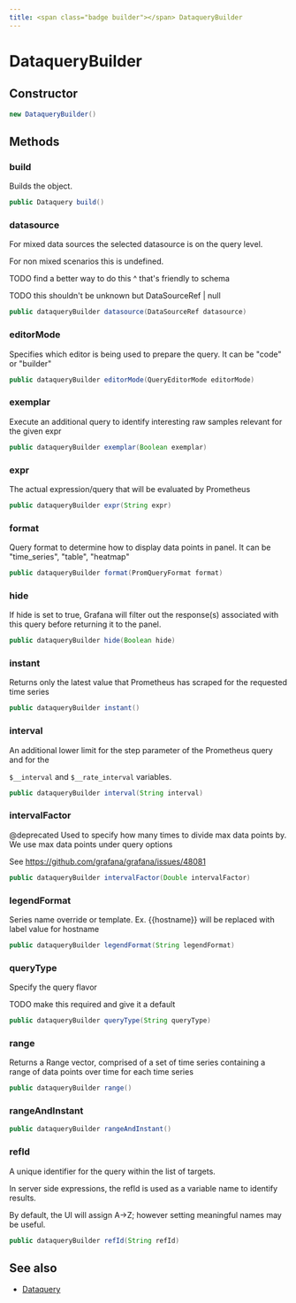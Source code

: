 ```yaml
---
title: <span class="badge builder"></span> DataqueryBuilder
---
```

# <span class="badge builder"></span> DataqueryBuilder

## Constructor

```java
new DataqueryBuilder()
```
## Methods

### <span class="badge object-method"></span> build

Builds the object.

```java
public Dataquery build()
```

### <span class="badge object-method"></span> datasource

For mixed data sources the selected datasource is on the query level.

For non mixed scenarios this is undefined.

TODO find a better way to do this ^ that's friendly to schema

TODO this shouldn't be unknown but DataSourceRef | null

```java
public dataqueryBuilder datasource(DataSourceRef datasource)
```

### <span class="badge object-method"></span> editorMode

Specifies which editor is being used to prepare the query. It can be "code" or "builder"

```java
public dataqueryBuilder editorMode(QueryEditorMode editorMode)
```

### <span class="badge object-method"></span> exemplar

Execute an additional query to identify interesting raw samples relevant for the given expr

```java
public dataqueryBuilder exemplar(Boolean exemplar)
```

### <span class="badge object-method"></span> expr

The actual expression/query that will be evaluated by Prometheus

```java
public dataqueryBuilder expr(String expr)
```

### <span class="badge object-method"></span> format

Query format to determine how to display data points in panel. It can be "time_series", "table", "heatmap"

```java
public dataqueryBuilder format(PromQueryFormat format)
```

### <span class="badge object-method"></span> hide

If hide is set to true, Grafana will filter out the response(s) associated with this query before returning it to the panel.

```java
public dataqueryBuilder hide(Boolean hide)
```

### <span class="badge object-method"></span> instant

Returns only the latest value that Prometheus has scraped for the requested time series

```java
public dataqueryBuilder instant()
```

### <span class="badge object-method"></span> interval

An additional lower limit for the step parameter of the Prometheus query and for the

`$__interval` and `$__rate_interval` variables.

```java
public dataqueryBuilder interval(String interval)
```

### <span class="badge object-method"></span> intervalFactor

@deprecated Used to specify how many times to divide max data points by. We use max data points under query options

See https://github.com/grafana/grafana/issues/48081

```java
public dataqueryBuilder intervalFactor(Double intervalFactor)
```

### <span class="badge object-method"></span> legendFormat

Series name override or template. Ex. {{hostname}} will be replaced with label value for hostname

```java
public dataqueryBuilder legendFormat(String legendFormat)
```

### <span class="badge object-method"></span> queryType

Specify the query flavor

TODO make this required and give it a default

```java
public dataqueryBuilder queryType(String queryType)
```

### <span class="badge object-method"></span> range

Returns a Range vector, comprised of a set of time series containing a range of data points over time for each time series

```java
public dataqueryBuilder range()
```

### <span class="badge object-method"></span> rangeAndInstant

```java
public dataqueryBuilder rangeAndInstant()
```

### <span class="badge object-method"></span> refId

A unique identifier for the query within the list of targets.

In server side expressions, the refId is used as a variable name to identify results.

By default, the UI will assign A->Z; however setting meaningful names may be useful.

```java
public dataqueryBuilder refId(String refId)
```

## See also

 * <span class="badge object-type-class"></span> [Dataquery](./object-Dataquery.md)
